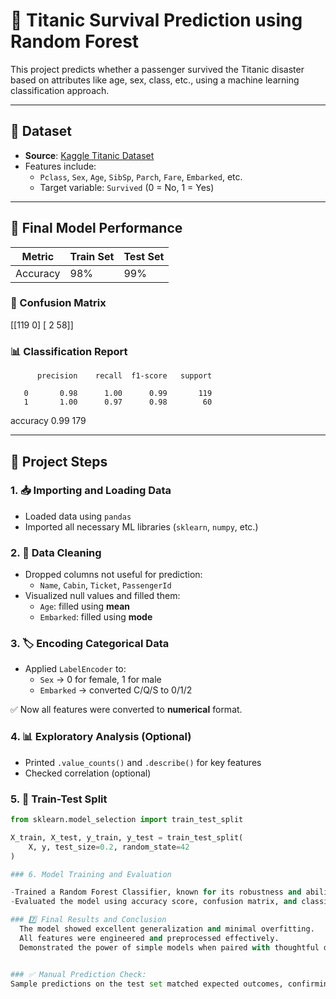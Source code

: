 # 🚢 Titanic Survival Prediction using Random Forest

This project predicts whether a passenger survived the Titanic disaster based on attributes like age, sex, class, etc., using a machine learning classification approach.

---

## 📂 Dataset

- **Source**: [Kaggle Titanic Dataset](https://www.kaggle.com/c/titanic/data)
- Features include:
  - `Pclass`, `Sex`, `Age`, `SibSp`, `Parch`, `Fare`, `Embarked`, etc.
  - Target variable: `Survived` (0 = No, 1 = Yes)

---

## 🧪 Final Model Performance

| Metric       | Train Set | Test Set |
|--------------|-----------|----------|
| Accuracy     | 98%       | 99%      |

### 🔢 Confusion Matrix

  [[119 0]
  [ 2 58]]


### 📊 Classification Report


          precision    recall  f1-score   support

       0       0.98      1.00      0.99       119
       1       1.00      0.97      0.98        60

accuracy                           0.99       179


---

## 🔧 Project Steps

### 1. 📥 Importing and Loading Data
- Loaded data using `pandas`
- Imported all necessary ML libraries (`sklearn`, `numpy`, etc.)

### 2. 🧹 Data Cleaning
- Dropped columns not useful for prediction:
  - `Name`, `Cabin`, `Ticket`, `PassengerId`
- Visualized null values and filled them:
  - `Age`: filled using **mean**
  - `Embarked`: filled using **mode**

### 3. 🏷️ Encoding Categorical Data
- Applied `LabelEncoder` to:
  - `Sex` → 0 for female, 1 for male
  - `Embarked` → converted C/Q/S to 0/1/2

✅ Now all features were converted to **numerical** format.

### 4. 📊 Exploratory Analysis (Optional)
- Printed `.value_counts()` and `.describe()` for key features
- Checked correlation (optional)

### 5. 🧪 Train-Test Split
```python
from sklearn.model_selection import train_test_split

X_train, X_test, y_train, y_test = train_test_split(
    X, y, test_size=0.2, random_state=42
)

### 6. Model Training and Evaluation

-Trained a Random Forest Classifier, known for its robustness and ability to handle feature interactions.
-Evaluated the model using accuracy score, confusion matrix, and classification report.

### 7️⃣ Final Results and Conclusion
  The model showed excellent generalization and minimal overfitting.
  All features were engineered and preprocessed effectively.
  Demonstrated the power of simple models when paired with thoughtful data cleaning.


### ✅ Manual Prediction Check:
Sample predictions on the test set matched expected outcomes, confirming that the model behaves correctly beyond just scoring metrics.